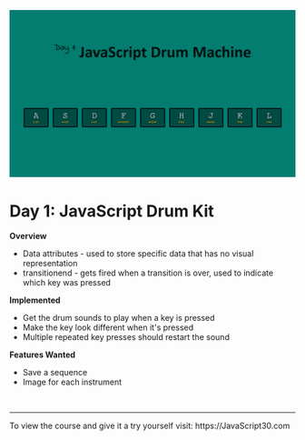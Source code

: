 ![JS_Drum_Kit_Screenshot.png](https://github.com/Alma-Sanchez/JavaScript30/blob/master/01%20-%20JavaScript%20Drum%20Kit/images/JS_Drum_Kit_Screenshot.png)

Day 1:  JavaScript Drum Kit
=========
__Overview__
  - Data attributes - used to store specific data that has no visual representation
  - transitionend - gets fired when a transition is over, used to indicate which key was pressed  

__Implemented__
  - Get the drum sounds to play when a key is pressed
  - Make the key look different when it's pressed
  - Multiple repeated key presses should restart the sound

__Features Wanted__
  - Save a sequence
  - Image for each instrument

<br/>

<hr />
To view the course and give it a try yourself visit: https://JavaScript30.com
